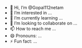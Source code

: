 - 👋 Hi, I’m @Gopal112netam
- 👀 I’m interested in ...
- 🌱 I’m currently learning ...
- 💞️ I’m looking to collaborate on ...
- 📫 How to reach me ...
- 😄 Pronouns: ...
- ⚡ Fun fact: ...

<!---
Gopal112netam/Gopal112netam is a ✨ special ✨ repository because its `README.md` (this file) appears on your GitHub profile.
You can click the Preview link to take a look at your changes.
--->
